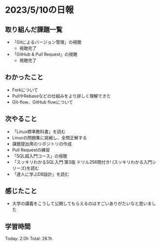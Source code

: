 # 2023/5/10の日報
## 取り組んだ課題一覧
* 「Gitによるバージョン管理」の視聴
    * 視聴完了
* 「GitHub & Pull Request」の視聴
    * 視聴完了
## わかったこと
* Forkについて
* PullやRebaseなどの仕組みをより詳しく理解できた
* Git-flow、GitHub flowについて
## 次やること
* 「Linux標準教科書」を読む
* Linucの問題集に挑戦し、全問正解する
* 課題提出用のリポジトリの作成
* Pull Requestの練習
* 「SQL超入門コース」の視聴
* 「スッキリわかるSQL入門 第3版 ドリル256問付き! (スッキリわかる入門シリーズ)を読む
* 「達人に学ぶDB設計」を読む
## 感じたこと
* 大学の講義をこうして公開してもらえるのはすごいありがたいなと思いました
## 学習時間
Today: 2.0h
Total: 26.1h